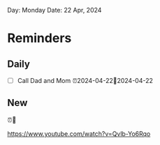 Day: Monday
Date: 22 Apr, 2024

# Reminders
## Daily
- [ ] Call Dad and Mom ⏰2024-04-22📅2024-04-22
## New
⏰📅

https://www.youtube.com/watch?v=Qvlb-Yo6Rqo